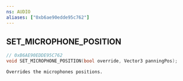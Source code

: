 ```yaml
---
ns: AUDIO
aliases: ["0xb6ae90edde95c762"]
---
```

## SET_MICROPHONE_POSITION

```c
// 0xB6AE90EDDE95C762
void SET_MICROPHONE_POSITION(bool override, Vector3 panningPos);
```

```
Overrides the microphones positions.
```
